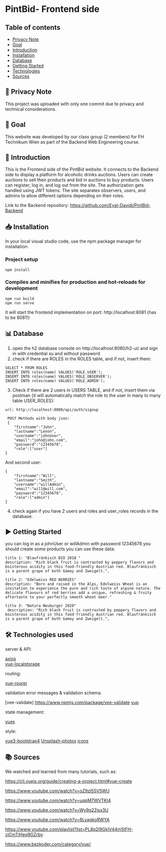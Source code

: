 # PintBid- Frontend side

## Table of contents
* [Privacy Note](#privacy-note)
* [Goal](#goal)
* [Introduction](#introduction)
* [Installation](#installation)   
* [Database](#database)
* [Getting Started](#getting-started)
* [Technologies](#technologies)
* [Sources](#sources)

<a id="privacy-note"></a>
## 🔏 Privacy Note
This project was uploaded with only one commit due to privacy and technical considerations.

<a id="goal"></a>
## 🎯 Goal
This website was developed by our class group (2 members) for FH Technikum Wien as part of the Backend Web Engineering course.

<a id="introduction"></a>
## 📝 Introduction

This is the Frontend side of the PintBid website. It connects to the Backend side to display a platform for alcoholic drinks auctions. Users can create auctions to sell their products and bid in auctions to buy products. Users can register, log in, and log out from the site. The authorization gets handled using JWT tokens. The site separates observers, users, and admins to allow different options depending on their roles.

Link to the Backend repository: https://github.com/Eyal-Davidi/PintBid-Backend

<a id="installation"></a>
## 📥 Installation

In your local visual studio code, use the npm package manager for installation:

### Project setup
```
npm install
```

### Compiles and minifies for production and hot-reloads for development
```
npm run build 
npm run serve
```
It will start the frontend implementation on port: http://localhost:8081 {has to be 8081!}


<a id="database"></a>
## 📊 Database 
1. open the h2 database console on http://localhost:8080/h2-ui/ and sign in with credential su and without password
2. check if there are ROLES in the ROLES table, and if not, insert them:
```
SELECT * FROM ROLES
INSERT INTO roles(name) VALUES('ROLE_USER');
INSERT INTO roles(name) VALUES('ROLE_OBSERVER');
INSERT INTO roles(name) VALUES('ROLE_ADMIN');
```

3. Check if there are 2 users in USERS TABLE, and if not, insert them via postman {it will automatically match the role to the user in many to many table USER_ROLES}:
```
url: http://localhost:8080/api/auth/signup

 POST Methods with body json:
 {
    "firstname":"John",
    "lastname":"Lenon",
    "username":"johnUser",
    "email":"john@john.com",
    "password":"12345678",
    "role":["user"]
}
```
And second user:
```
{
    "firstname":"Will",
    "lastname":"Smith",
    "username":"willAdmin",
    "email":"will@will.com",
    "password":"12345678",
    "role":["admin"]
}
```

 4. check again if you have 2 users and roles and user_roles records in the database. 
 
 <a id="getting-started"></a>
## ▶ Getting Started
you can log in as a johnUser or willAdmin with password 12345678
you should create some products you can use these data:
```
title 1: "Blaufränkisch BIO 2018 "
description: "Rich black fruit is contrasted by peppery flavors and boisterous acidity in this food-friendly Austrian red. Blaufränkisch is a parent grape of both Gamay and Zweigelt.",
```
```
title 2: "Edelweiss RED BERRIES"
description: "Born and raised in the Alps, Edelweiss Wheat is an invitation to experience the pure and rich taste of alpine nature. The delicate flavours of red berries add a unique, refreshing & fruity aftertaste to your perfectly smooth wheat beer."
```
```
title 3: "Natura Neuburger 2020"
 description: "Rich black fruit is contrasted by peppery flavors and boisterous acidity in this food-friendly Austrian red. Blaufränkisch is a parent grape of both Gamay and Zweigelt.",
```

<a id="technologies"></a>
## 🛠 Technologies used

server & API:

[axios](https://www.npmjs.com/package/axios)  
[vue-localstorage](https://www.npmjs.com/package/vue-localstorage) 
 
 routing:

 [vue-rourer](https://www.npmjs.com/package/vue-router)

 validation error messages & validation schema:

[vee-validate] https://www.npmjs.com/package/vee-validate 
[yup](https://www.npmjs.com/package/yup)

state management:

[vuex](https://www.npmjs.com/package/vuex)
 
 style: 

[vue3-bootstrap4](https://www.npmjs.com/package/vue3-bootstrap4)
[Unsplash-photos](https://unsplash.com/s/photos/user)
[icons](https://fontawesome.com/v4/examples/)

   
<a id="sources"></a>
## 📚 Sources 
We watched and learned from many tutorials, such as:

https://cli.vuejs.org/guide/creating-a-project.html#vue-create 

https://www.youtube.com/watch?v=oZ9zlS5V5WU

https://www.youtube.com/watch?v=uqpM7WVTKI4

https://www.youtube.com/watch?v=Wy9q22isx3U

https://www.youtube.com/watch?v=6LyagkoRWYA

https://www.youtube.com/playlist?list=PL8p2I9GklV44m5tFH-zjCmTiHeq9GZrby

https://www.bezkoder.com/category/vue/


